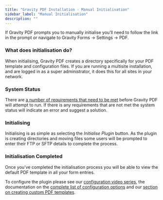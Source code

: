 ```yaml
---
title: "Gravity PDF Installation - Manual Initialisation"
sidebar_label: "Manual Initialisation"
description: ""
---
```


If Gravity PDF prompts you to manually initialise you’ll need to follow the link in the prompt or navigate to Gravity Forms -&gt; Settings -&gt; PDF.

<h3>  What does initialisation do?  </h3>

When initialising, Gravity PDF creates a directory specifically for your PDF template and configuration files. If you are running a multisite installation, and are logged in as a super administrator, it does this for all sites in your network.

<h3>  System Status  </h3>

There are <a href="/v3/installation-requirements/">a number of requirements that need to be met</a> before Gravity PDF will attempt to run. If there is any requirements that are not met the system status will indicate an error and suggest a solution.

<h3>  Initialising  </h3>

Initialising is as simple as selecting the <em>Initialise Plugin</em> button. As the plugin is creating directories and moving files some users will be prompted to enter their FTP or SFTP details to complete the process.

<h3>  Initialisation Completed  </h3>

Once you’ve completed the initialisation process you will be able to view the default PDF template in all your form entries.

To configure the plugin please see our <a href="/v3/installation-requirements/">configuration video series</a><a href="/v3/getting-started-with-gravity-pdf-configuration/">,</a> the documentation on the <a href="/v3/configuration-options-examples/">complete list of configuration options</a> and our <a href="/v3/custom-templates-introduction/">section on creating custom PDF templates</a>.

